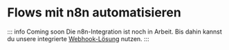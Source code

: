 
# Flows mit n8n automatisieren

::: info Coming soon
Die n8n-Integration ist noch in Arbeit. Bis dahin kannst du unsere integrierte [Webhook-Lösung](/de/automation-integration/webhooks.html) nutzen.
:::
